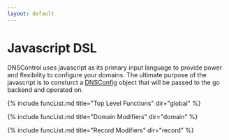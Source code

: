 ```yaml
---
layout: default
---
```


# Javascript DSL

DNSControl uses javascript as its primary input language to provide power and flexibility to configure your domains. The ultimate purpose of the javascript is to consturct a
[DNSConfig](https://godoc.org/github.com/StackExchange/dnscontrol#DNSConfig) object that will be passed to the go backend and operated on. 

{% include funcList.md title="Top Level Functions" dir="global" %}

{% include funcList.md title="Domain Modifiers" dir="domain" %}

{% include funcList.md title="Record Modifiers" dir="record" %}

<script>
    $(function(){
        var f = function(){
            $("div.panel").removeClass("panel-success")
            var jmp = window.location.hash;
            if(jmp){
                $("div"+jmp).addClass("panel-success")
            }
        }
        f();
        $(window).on('hashchange',f); 
    })
</script>
